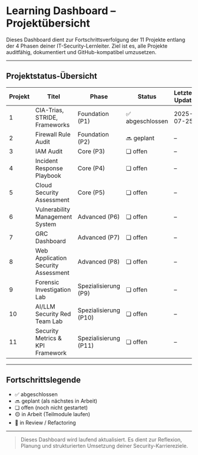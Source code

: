# Learning Dashboard – Projektübersicht

Dieses Dashboard dient zur Fortschrittsverfolgung der 11 Projekte entlang der 4 Phasen deiner IT-Security-Lernleiter. Ziel ist es, alle Projekte auditfähig, dokumentiert und GitHub-kompatibel umzusetzen.

---

## Projektstatus-Übersicht

| Projekt | Titel                                 | Phase     | Status        | Letztes Update | Geplante Review |
|---------|----------------------------------------|-----------|----------------|----------------|------------------|
| 1       | CIA-Trias, STRIDE, Frameworks         | Foundation (P1) | ✅ abgeschlossen | 2025-07-25     | 2025-08-25       |
| 2       | Firewall Rule Audit                   | Foundation (P2) | 🔜 geplant       | –              | –                |
| 3       | IAM Audit                             | Core (P3)       | ❏ offen         | –              | –                |
| 4       | Incident Response Playbook            | Core (P4)       | ❏ offen         | –              | –                |
| 5       | Cloud Security Assessment             | Core (P5)       | ❏ offen         | –              | –                |
| 6       | Vulnerability Management System       | Advanced (P6)   | ❏ offen         | –              | –                |
| 7       | GRC Dashboard                         | Advanced (P7)   | ❏ offen         | –              | –                |
| 8       | Web Application Security Assessment   | Advanced (P8)   | ❏ offen         | –              | –                |
| 9       | Forensic Investigation Lab            | Spezialisierung (P9) | ❏ offen     | –              | –                |
| 10      | AI/LLM Security Red Team Lab          | Spezialisierung (P10)| ❏ offen     | –              | –                |
| 11      | Security Metrics & KPI Framework      | Spezialisierung (P11)| ❏ offen     | –              | –                |

---

## Fortschrittslegende

- ✅ abgeschlossen  
- 🔜 geplant (als nächstes in Arbeit)  
- ❏ offen (noch nicht gestartet)  
- 🟡 in Arbeit (Teilmodule laufen)  
- 🔁 in Review / Refactoring  

---

> Dieses Dashboard wird laufend aktualisiert. Es dient zur Reflexion, Planung und strukturierten Umsetzung deiner Security-Karriereziele.
